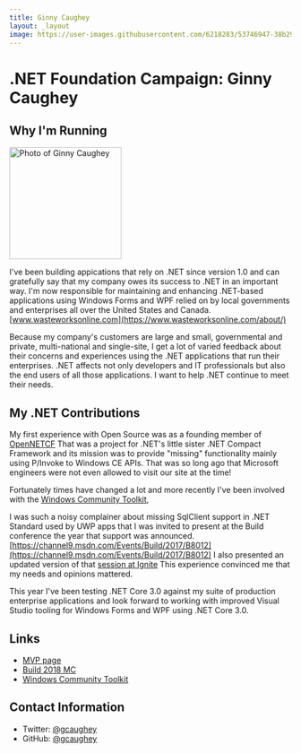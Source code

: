 ```yaml
---
title: Ginny Caughey
layout: _layout
image: https://user-images.githubusercontent.com/6218283/53746947-38b29e00-3e70-11e9-982a-a0ddb0a9134b.jpg
---
```


# .NET Foundation Campaign: Ginny Caughey

## Why I'm Running
<img src="https://user-images.githubusercontent.com/6218283/53746947-38b29e00-3e70-11e9-982a-a0ddb0a9134b.jpg" width="200" height="200" alt="Photo of Ginny Caughey" />

I've been building appications that rely on .NET since version 1.0 and can gratefully say that my company owes its success to .NET in an important way. I'm now responsible for maintaining and enhancing .NET-based applications using Windows Forms and WPF relied on by local governments and enterprises all over the United States and Canada. [www.wasteworksonline.com](https://www.wasteworksonline.com/about/)

Because my company's customers are large and small, governmental and private, multi-national and single-site, I get a lot of varied feedback about their concerns and experiences using the .NET applications that run their enterprises. .NET affects not only developers and IT professionals but also the end users of all those applications. I want to help .NET continue to meet their needs.

## My .NET Contributions
My first experience with Open Source was as a founding member of [OpenNETCF](http://opennetcf.org/about-opennetcf/) That was a project for .NET's little sister .NET Compact Framework and its mission was to provide "missing" functionality mainly using P/Invoke to Windows CE APIs. That was so long ago that Microsoft engineers were not even allowed to visit our site at the time!

Fortunately times have changed a lot and more recently I've been involved with the [Windows Community Toolkit](https://github.com/windows-toolkit/WindowsCommunityToolkit), 

I was such a noisy complainer about missing SqlClient support in .NET Standard used by UWP apps that I was invited to present at the Build conference the year that support was announced. [https://channel9.msdn.com/Events/Build/2017/B8012](https://channel9.msdn.com/Events/Build/2017/B8012) I also presented an updated version of that [session at Ignite](https://channel9.msdn.com/Events/Ignite/Microsoft-Ignite-Orlando-2017/BRK2069) This experience convinced me that my needs and opinions mattered.

This year I've been testing .NET Core 3.0 against my suite of production enterprise applications and look forward to working with improved Visual Studio tooling for Windows Forms and WPF using .NET Core 3.0.

## Links
* [MVP page](https://mvp.microsoft.com/en-us/PublicProfile/7909?fullName=Ginny%20Caughey)
* [Build 2018 MC](https://developer.microsoft.com/en-us/events/build/build-mc-commercial)
* [Windows Community Toolkit](https://github.com/windows-toolkit/WindowsCommunityToolkit)

## Contact Information
* Twitter: [@gcaughey](https://twitter.com/gcaughey)
* GitHub: [@gcaughey](https://github.com/gcaughey)
